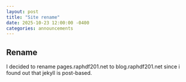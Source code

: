 ```yaml
---
layout: post
title: "Site rename"
date: 2025-10-23 12:00:00 -0400
categories: announcements
---
```

## Rename

I decided to rename pages.raphdf201.net to blog.raphdf201.net since i found out that jekyll is post-based.
